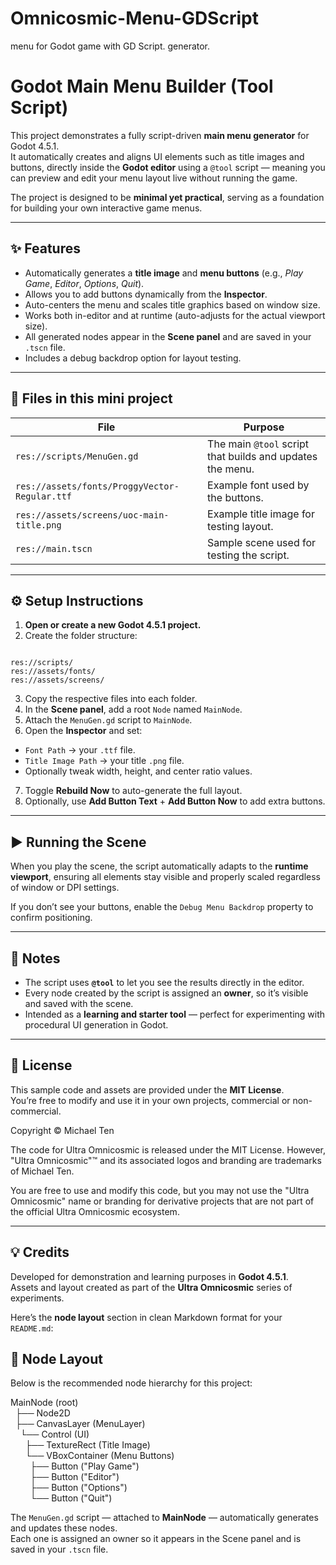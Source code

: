 # Omnicosmic-Menu-GDScript
menu for Godot game with GD Script. generator. 

# Godot Main Menu Builder (Tool Script)

This project demonstrates a fully script-driven **main menu generator** for Godot 4.5.1.  
It automatically creates and aligns UI elements such as title images and buttons, directly inside the **Godot editor** using a `@tool` script — meaning you can preview and edit your menu layout live without running the game.

The project is designed to be **minimal yet practical**, serving as a foundation for building your own interactive game menus.

---

## ✨ Features

- Automatically generates a **title image** and **menu buttons** (e.g., *Play Game*, *Editor*, *Options*, *Quit*).
- Allows you to add buttons dynamically from the **Inspector**.
- Auto-centers the menu and scales title graphics based on window size.
- Works both in-editor and at runtime (auto-adjusts for the actual viewport size).
- All generated nodes appear in the **Scene panel** and are saved in your `.tscn` file.
- Includes a debug backdrop option for layout testing.

---

## 📁 Files in this mini project

| File | Purpose |
|------|----------|
| `res://scripts/MenuGen.gd` | The main `@tool` script that builds and updates the menu. |
| `res://assets/fonts/ProggyVector-Regular.ttf` | Example font used by the buttons. |
| `res://assets/screens/uoc-main-title.png` | Example title image for testing layout. |
| `res://main.tscn` | Sample scene used for testing the script. |

---

## ⚙️ Setup Instructions

1. **Open or create a new Godot 4.5.1 project.**
2. Create the folder structure:  
```

res://scripts/
res://assets/fonts/
res://assets/screens/

```
3. Copy the respective files into each folder.
4. In the **Scene panel**, add a root `Node` named `MainNode`.
5. Attach the `MenuGen.gd` script to `MainNode`.
6. Open the **Inspector** and set:
- `Font Path` → your `.ttf` file.
- `Title Image Path` → your title `.png` file.
- Optionally tweak width, height, and center ratio values.
7. Toggle **Rebuild Now** to auto-generate the full layout.
8. Optionally, use **Add Button Text** + **Add Button Now** to add extra buttons.

---

## ▶️ Running the Scene

When you play the scene, the script automatically adapts to the **runtime viewport**, ensuring all elements stay visible and properly scaled regardless of window or DPI settings.

If you don’t see your buttons, enable the `Debug Menu Backdrop` property to confirm positioning.

---

## 🧩 Notes

- The script uses **`@tool`** to let you see the results directly in the editor.
- Every node created by the script is assigned an **owner**, so it’s visible and saved with the scene.
- Intended as a **learning and starter tool** — perfect for experimenting with procedural UI generation in Godot.

---

## 📜 License

This sample code and assets are provided under the **MIT License**.  
You’re free to modify and use it in your own projects, commercial or non-commercial.

Copyright © Michael Ten

The code for Ultra Omnicosmic is released under the MIT License.
However, "Ultra Omnicosmic"™ and its associated logos and branding
are trademarks of Michael Ten.

You are free to use and modify this code, but you may not use the
"Ultra Omnicosmic" name or branding for derivative projects that are
not part of the official Ultra Omnicosmic ecosystem.

---

## 💡 Credits

Developed for demonstration and learning purposes in **Godot 4.5.1**.  
Assets and layout created as part of the **Ultra Omnicosmic** series of experiments.


Here’s the **node layout** section in clean Markdown format for your `README.md`:

## 🧱 Node Layout

Below is the recommended node hierarchy for this project:

MainNode (root)<br>
&nbsp;&nbsp;├── Node2D<br>
&nbsp;&nbsp;├── CanvasLayer (MenuLayer)<br>
&nbsp;&nbsp;&nbsp;&nbsp;└── Control (UI)<br>
&nbsp;&nbsp;&nbsp;&nbsp;&nbsp;&nbsp;├── TextureRect (Title Image)<br>
&nbsp;&nbsp;&nbsp;&nbsp;&nbsp;&nbsp;└── VBoxContainer (Menu Buttons)<br>
&nbsp;&nbsp;&nbsp;&nbsp;&nbsp;&nbsp;&nbsp;&nbsp;├── Button ("Play Game")<br>
&nbsp;&nbsp;&nbsp;&nbsp;&nbsp;&nbsp;&nbsp;&nbsp;├── Button ("Editor")<br>
&nbsp;&nbsp;&nbsp;&nbsp;&nbsp;&nbsp;&nbsp;&nbsp;├── Button ("Options")<br>
&nbsp;&nbsp;&nbsp;&nbsp;&nbsp;&nbsp;&nbsp;&nbsp;└── Button ("Quit")

The `MenuGen.gd` script — attached to **MainNode** — automatically generates and updates these nodes.  
Each one is assigned an owner so it appears in the Scene panel and is saved in your `.tscn` file.

